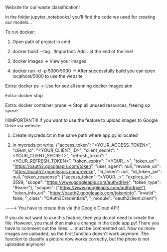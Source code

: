 Website for our waste classification!

In the folder jupyter_notebooks/ you'll find the code we used for creating our models...

To run docker:

1. Open path of project in cmd

2. docker build --tag <container-name> .
!Important: Add . at the end of the line!

3. docker images
-> View your images

4. docker run -d -p 5000:5000 <container-name>
-> After successfully build you can open localhost/5000 to use the website

Extra: docker ps
-> Use for see all running docker images atm

Extra: docker stop <container-name>

Extra: docker container prune
-> Stop all unused resources, freeing up space



!!!IMPORTANT!!!
If you want to use the feature to upload images to Google Drive via website:

1. Create mycreds.txt in the same path where app.py is located

2. In mycreds.txt write:
{"access_token": "<YOUR_ACCESS_TOKEN>", "client_id": "<YOUR_CLIENT_ID>", "client_secret": "<YOUR_CLIENT_SECRET>", "refresh_token": "<YOUR_REFRESH_TOKEN>", "token_expiry": "<YOUR...>", "token_uri": "https://oauth2.googleapis.com/token", "user_agent": null, "revoke_uri": "https://oauth2.googleapis.com/revoke", "id_token": null, "id_token_jwt": null, "token_response": {"access_token": "<YOUR...>", "expires_in": 3599, "scope": "https://www.googleapis.com/auth/drive", "token_type": "Bearer"}, "scopes": ["https://www.googleapis.com/auth/drive"], "token_info_uri": "https://oauth2.googleapis.com/tokeninfo", "invalid": false, "_class": "OAuth2Credentials", "_module": "oauth2client.client"}

---> You have to create this via the Google Cloud API!


If you do not want to use this feature, then you do not need to create the file. However, you must then make a change in the code app.py! There you have to comment out the lines: ... must be commented out.
Now no more images are uploaded, so the first function doesn't work anymore. The function to classify a picture now works correctly, but the photo is not uploaded anymore!


